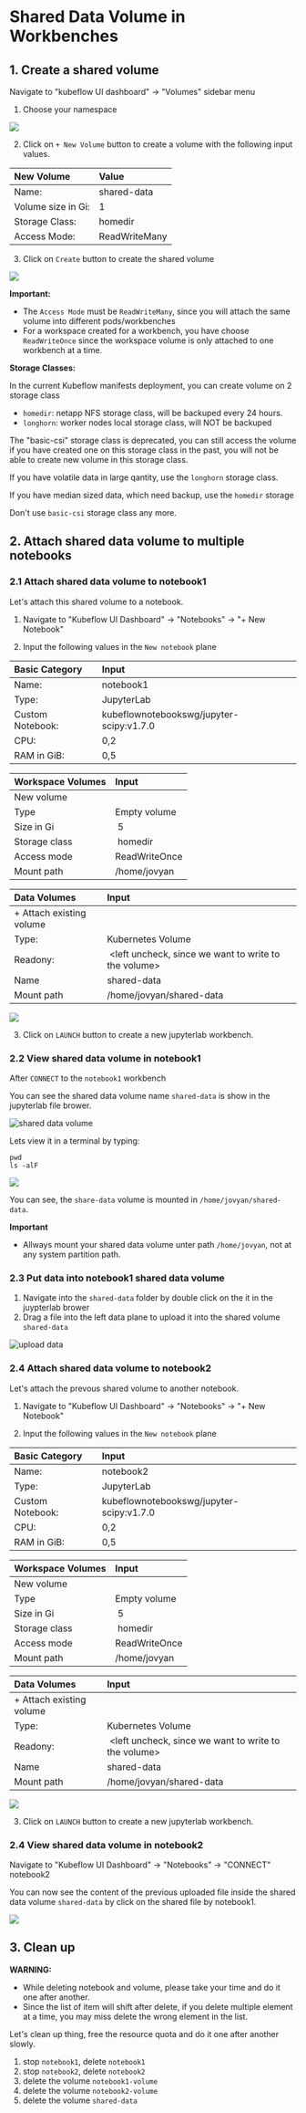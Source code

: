 # Shared Data Volume in Workbenches

## 1. Create a shared volume

Navigate to "kubeflow UI dashboard" -> "Volumes" sidebar menu

1. Choose your namespace

![](./images/workbench3_volume_namespace.png)

2. Click on `+ New Volume` button to create a volume with the following input values.

|New Volume| Value|
|:--- | :--- |
|Name: | shared-data|
|Volume size in Gi: | 1 |
|Storage Class: | homedir |
|Access Mode: | ReadWriteMany |

3. Click on `Create` button to create the shared volume

![](./images/workbench3_create_volume_button.png)

**Important:**
* The `Access Mode` must be `ReadWriteMany`, since you will attach the same volume into different pods/workbenches
* For a workspace created for a workbench, you have choose `ReadWriteOnce` since the workspace volume is only attached to one workbench at a time.

**Storage Classes:**

In the current Kubeflow manifests deployment, you can create volume on 2 storage class
* `homedir`: netapp NFS storage class, will be backuped every 24 hours.
* `longhorn`: worker nodes local storage class, will NOT be backuped 

The "basic-csi" storage class is deprecated, you can still access the volume if you have created one on this storage class in the past, you will not be able to create new volume in this storage class.

If you have volatile data in large qantity, use the `longhorn` storage class.

If you have median sized data, which need backup, use the `homedir` storage

Don't use `basic-csi` storage class any more.

## 2. Attach shared data volume to multiple notebooks

### 2.1 Attach shared data volume to notebook1
Let's attach this shared volume to a notebook.

1. Navigate to "Kubeflow UI Dashboard" -> "Notebooks" -> "+ New Notebook"

2. Input the following values in the `New notebook` plane

| Basic Category | Input |
|:--- | :--- |
| Name: | notebook1 |
| Type: | JupyterLab |
| Custom Notebook: | kubeflownotebookswg/jupyter-scipy:v1.7.0 |
| CPU: | 0,2 |
| RAM in GiB: | 0,5 |

| Workspace Volumes | Input |
|:--- | :--- |
| New volume | |
| Type | Empty volume |
| Size in Gi | 5 |
| Storage class | homedir |
| Access mode | ReadWriteOnce |
| Mount path | /home/jovyan |

| Data Volumes | Input |
|:--- | :--- |
| + Attach existing volume | |
| Type: | Kubernetes Volume |
| Readony: | <left uncheck, since we want to write to the volume> |
| Name | shared-data |
| Mount path | /home/jovyan/shared-data |

![](./images/workbench3_attach_shared_volume.png)

3. Click on `LAUNCH` button to create a new jupyterlab workbench.

### 2.2 View shared data volume in notebook1

After `CONNECT` to the `notebook1` workbench

You can see the shared data volume name `shared-data` is show in the jupyterlab file brower.

![shared data volume](./images/workbench3_access_shared_volume.png)

Lets view it in a terminal by typing:
```shell
pwd
ls -alF
```
![](./images/workbench3_access_shared_volume_terminal.png)

You can see, the `share-data` volume is mounted in `/home/jovyan/shared-data`.

**Important**
* Allways mount your shared data volume unter path `/home/jovyan`, not at any system partition path.

### 2.3 Put data into notebook1 shared data volume

1. Navigate into the `shared-data` folder by double click on the it in the juypterlab brower 
2. Drag a file into the left data plane to upload it into the shared volume `shared-data`

![upload data](./images/workbench3_upload_data.png)


### 2.4 Attach shared data volume to notebook2
Let's attach the prevous shared volume to another notebook.

1. Navigate to "Kubeflow UI Dashboard" -> "Notebooks" -> "+ New Notebook"

2. Input the following values in the `New notebook` plane

| Basic Category | Input |
|:--- | :--- |
| Name: | notebook2 |
| Type: | JupyterLab |
| Custom Notebook: | kubeflownotebookswg/jupyter-scipy:v1.7.0 |
| CPU: | 0,2 |
| RAM in GiB: | 0,5 |

| Workspace Volumes | Input |
|:--- | :--- |
| New volume | |
| Type | Empty volume |
| Size in Gi | 5 |
| Storage class | homedir |
| Access mode | ReadWriteOnce |
| Mount path | /home/jovyan |

| Data Volumes | Input |
|:--- | :--- |
| + Attach existing volume | |
| Type: | Kubernetes Volume |
| Readony: | <left uncheck, since we want to write to the volume> |
| Name | shared-data |
| Mount path | /home/jovyan/shared-data |

![](./images/workbench3_attach_shared_volume.png)

3. Click on `LAUNCH` button to create a new jupyterlab workbench.

### 2.4 View shared data volume in notebook2

Navigate to "Kubeflow UI Dashboard" -> "Notebooks" -> "CONNECT" notebook2

You can now see the content of the previous uploaded file inside the shared data volume `shared-data`
by click on the shared file by notebook1.

![](./images/workbench3_view_shared_file.png)


## 3. Clean up

**WARNING:**
* While deleting notebook and volume, please take your time and do it one after another.
* Since the list of item will shift after delete, if you delete multiple element at a time, you may miss delete the wrong element in the list.


Let's clean up thing, free the resource quota and do it one after another slowly.

1. stop `notebook1`, delete `notebook1`
2. stop `notebook2`, delete `notebook2`
3. delete the volume `notebook1-volume`
4. delete the volume `notebook2-volume`
5. delete the volume `shared-data`


